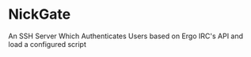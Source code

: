 # NickGate
An SSH Server Which Authenticates Users based on Ergo IRC's API and load a configured script
